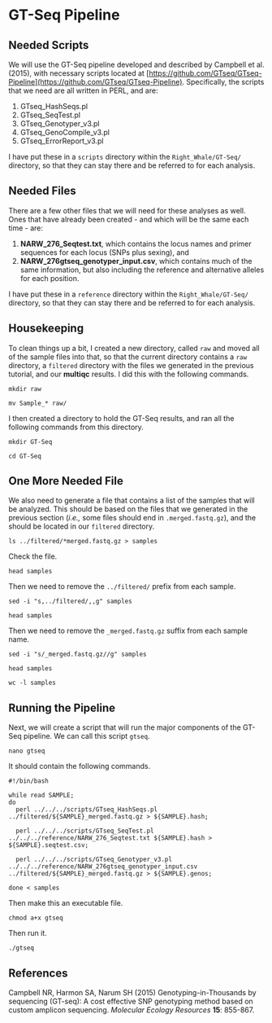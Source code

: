 # GT-Seq Pipeline

## Needed Scripts
We will use the GT-Seq pipeline developed and described by Campbell et al. (2015), with necessary scripts located at [https://github.com/GTseq/GTseq-Pipeline](https://github.com/GTseq/GTseq-Pipeline). Specifically, the scripts that we need are all written in PERL, and are:  

1. GTseq_HashSeqs.pl  
2. GTseq_SeqTest.pl  
3. GTseq_Genotyper_v3.pl  
4. GTseq_GenoCompile_v3.pl  
5. GTseq_ErrorReport_v3.pl  

I have put these in a `scripts` directory within the `Right_Whale/GT-Seq/` directory, so that they can stay there and be referred to for each analysis.


## Needed Files
There are a few other files that we will need for these analyses as well. Ones that have already been created - and which will be the same each time - are:  

1. **NARW_276_Seqtest.txt**, which contains the locus names and primer sequences for each locus (SNPs plus sexing), and  
2.  **NARW_276gtseq_genotyper_input.csv**, which contains much of the same information, but also including the reference and alternative alleles for each position.  

I have put these in a `reference` directory within the `Right_Whale/GT-Seq/` directory, so that they can stay there and be referred to for each analysis.


## Housekeeping
To clean things up a bit, I created a new directory, called `raw` and moved all of the sample files into that, so that the current directory contains a `raw` directory, a `filtered` directory with the files we generated in the previous tutorial, and our **multiqc** results. I did this with the following commands.
```
mkdir raw

mv Sample_* raw/
```


I then created a directory to hold the GT-Seq results, and ran all the following commands from this directory.
```
mkdir GT-Seq

cd GT-Seq
```


## One More Needed File
We also need to generate a file that contains a list of the samples that will be analyzed. This should be based on the files that we generated in the previous section (*i.e.,* some files should end in `.merged.fastq.gz`), and the should be located in our `filtered` directory.
```
ls ../filtered/*merged.fastq.gz > samples
```

Check the file.
```
head samples
```


Then we need to remove the `../filtered/` prefix from each sample.
```
sed -i "s,../filtered/,,g" samples

head samples
```

Then we need to remove the `_merged.fastq.gz` suffix from each sample name.
```
sed -i "s/_merged.fastq.gz//g" samples

head samples

wc -l samples
```


## Running the Pipeline
Next, we will create a script that will run the major components of the GT-Seq pipeline. We can call this script `gtseq`.
```
nano gtseq
```

It should contain the following commands.
```
#!/bin/bash

while read SAMPLE;
do
  perl ../../../scripts/GTseq_HashSeqs.pl ../filtered/${SAMPLE}_merged.fastq.gz > ${SAMPLE}.hash;
  
  perl ../../../scripts/GTseq_SeqTest.pl ../../../reference/NARW_276_Seqtest.txt ${SAMPLE}.hash > ${SAMPLE}.seqtest.csv;
  
  perl ../../../scripts/GTseq_Genotyper_v3.pl ../../../reference/NARW_276gtseq_genotyper_input.csv ../filtered/${SAMPLE}_merged.fastq.gz > ${SAMPLE}.genos;
  
done < samples
```

Then make this an executable file.
```
chmod a+x gtseq
```

Then run it.
```
./gtseq
```


## References
Campbell NR, Harmon SA, Narum SH (2015) Genotyping-in-Thousands by sequencing (GT-seq): A cost effective SNP genotyping method based on custom amplicon sequencing. *Molecular Ecology Resources* **15**: 855-867.